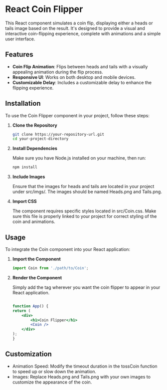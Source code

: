# React Coin Flipper

This React component simulates a coin flip, displaying either a heads or tails image based on the result. It's designed to provide a visual and interactive coin-flipping experience, complete with animations and a simple user interface.

## Features

- **Coin Flip Animation**: Flips between heads and tails with a visually appealing animation during the flip process.
- **Responsive UI**: Works on both desktop and mobile devices.
- **Customizable Delay**: Includes a customizable delay to enhance the flipping experience.

## Installation

To use the Coin Flipper component in your project, follow these steps:

1. **Clone the Repository**

   ```bash
   git clone https://your-repository-url.git
   cd your-project-directory

2. **Install Dependencies**
    
    Make sure you have Node.js installed on your machine, then run:

    ```bash
    npm install
    
3. **Include Images**

    Ensure that the images for heads and tails are located in your project under src/imgs/. The images should be named Heads.png and Tails.png.

4. **Import CSS**

    The component requires specific styles located in src/Coin.css. Make sure this file is properly linked to your project for correct styling of the coin and animations.

## Usage

To integrate the Coin component into your React application:

1. **Import the Component**

    ```jsx
    import Coin from './path/to/Coin';

2. **Render the Component**

    Simply add the <Coin /> tag wherever you want the coin flipper to appear in your React application.

    ```jsx

    function App() {
    return (
        <div>
            <h1>Coin Flipper</h1>
            <Coin />
        </div>
    );
    }

## Customization

- Animation Speed: Modify the timeout duration in the tossCoin function to speed up or slow down the animation.
- Images: Replace Heads.png and Tails.png with your own images to customize the appearance of the coin.